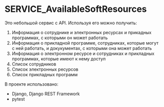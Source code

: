 # SERVICE_AvailableSoftResources

Это небольшой сервис с API.
Используя его можно получить:
1. Информация о сотруднике и электронных ресурсах и прикадных программах, с которыми он может работать
2. Информация о прикладной программе, сотрудниках, которые могут с ней работать, и докукументах, с которыми она может работать
3. Информация о электронном ресурсе и сотрудниках и прикладных программах, которые имеют к нему доступ
4. Список сотрудников
5. Список электронных ресурсов
6. Список прикладных программ

В проекте использовано:
- Django, Django REST Framework
- pytest